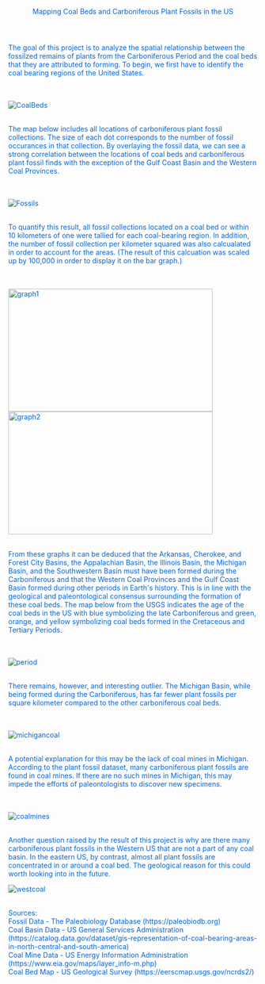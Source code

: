 <html>
    <header style = "color: #0366d7">
        <p>Mapping Coal Beds and Carboniferous Plant Fossils in the US</p>
    </header>
    <body style = "color: #0366d7">
        <p>The goal of this project is to analyze the spatial relationship between the fossilzed remains of plants from the Carboniferous Period and the coal beds that they are attributed to forming. To begin, we first have to identify the coal bearing regions of the United States. </p><br><br>
        <img src="4326_National.png" alt = "CoalBeds" /><br><br>
        <p>The map below includes all locations of carboniferous plant fossil collections. The size of each dot corresponds to the number of fossil occurances in that collection. By overlaying the fossil data, we can see a strong correlation between the locations of coal beds and carboniferous plant fossil finds with the exception of the Gulf Coast Basin and the Western Coal Provinces.</p><br><br>
        <img src="4326_NationalFossils.png" alt = "Fossils" /><br><br>
        <p>To quantify this result, all fossil collections located on a coal bed or within 10 kilometers of one were tallied for each coal-bearing region. In addition, the number of fossil collection per kilometer squared was also calcualated in order to account for the areas. (The result of this calcuation was scaled up by 100,000 in order to display it on the bar graph.)</p><br><br>
        <img src="CollectionCount.png" alt = "graph1" height = "248" width = "413"/> 
        <img src="fossilsperkm.png" alt = "graph2" height = "248" width = "413"/> <br><br>
        <p>From these graphs it can be deduced that the Arkansas, Cherokee, and Forest City Basins, the Appalachian Basin, the Illinois Basin, the Michigan Basin, and the Southwestern Basin must have been formed during the Carboniferous and that the Western Coal Provinces and the Gulf Coast Basin formed during other periods in Earth's history. This is in line with the geological and paleontological consensus surrounding the formation of these coal beds. The map below from the USGS indicates the age of the coal beds in the US with blue symbolizing the late Carboniferous and green, orange, and yellow symbolizing coal beds formed in the Cretaceous and Tertiary Periods. </p> <br><br>
        <img src="CoalBedAge.png" alt = "period" /> <br><br>
        <p>There remains, however, and interesting outlier. The Michigan Basin, while being formed during the Carboniferous, has far fewer plant fossils per square kilometer compared to the other carboniferous coal beds. </p> <br><br>
        <img src="Michigan_close.png" alt = "michigancoal" /> <br><br>
        <p>A potential explanation for this may be the lack of coal mines in Michigan. According to the plant fossil dataset, many carboniferous plant fossils are found in coal mines. If there are no such mines in Michigan, this may impede the efforts of paleontologists to discover new specimens. </p><br><br>
        <img src="coalmines.png" alt = "coalmines" /> <br><br>
        <p>Another question raised by the result of this project is why are there many carboniferous plant fossils in the Western US that are not a part of any coal basin. In the eastern US, by contrast, almost all plant fossils are concentrated in or around a coal bed. The geological reason for this could worth looking into in the future. </p>
        <img src="west_close.png" alt = "westcoal" /> <br><br>
        <p>Sources:<br>
        Fossil Data - The Paleobiology Database (https://paleobiodb.org)<br>
        Coal Basin Data - US General Services Administration (https://catalog.data.gov/dataset/gis-representation-of-coal-bearing-areas-in-north-central-and-south-america) <br>
        Coal Mine Data - US Energy Information Administration (https://www.eia.gov/maps/layer_info-m.php)<br>
        Coal Bed Map - US Geological Survey (https://eerscmap.usgs.gov/ncrds2/)
    </body>
</html>

